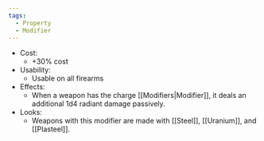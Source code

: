 ```yaml
---
tags:
  - Property
  - Modifier
---
```

* Cost:
	* +30% cost
* Usability:
	* Usable on all firearms
* Effects:
	* When a weapon has the charge [[Modifiers|Modifier]], it deals an additional 1d4 radiant damage passively.
* Looks:
	* Weapons with this modifier are made with [[Steel]], [[Uranium]], and [[Plasteel]].
